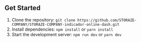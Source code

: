 
## Get Started

1. Clone the repository: `git clone https://github.com/STORAZE-COMPANY/STORAZE-COMPANY-indicador-online-dash.git`
2. Install dependencies: `npm install` or `yarn install`
3. Start the development server: `npm run dev` or `yarn dev`